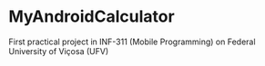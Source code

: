 # MyAndroidCalculator
First practical project in INF-311 (Mobile Programming) on Federal University of Viçosa (UFV)

